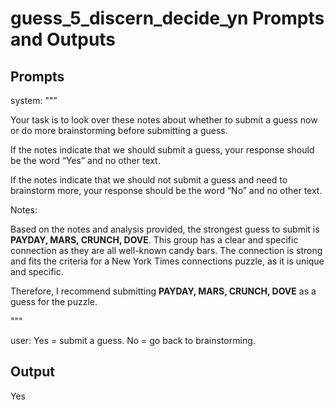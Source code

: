 # guess_5_discern_decide_yn Prompts and Outputs

## Prompts

system: ""”

Your task is to look over these notes about whether to submit a guess now or do more brainstorming before submitting a guess.

If the notes indicate that we should submit a guess, your response should be the word “Yes” and no other text.

If the notes indicate that we should not submit a guess and need to brainstorm more, your response should be the word “No” and no other text.

Notes:

Based on the notes and analysis provided, the strongest guess to submit is **PAYDAY, MARS, CRUNCH, DOVE**. This group has a clear and specific connection as they are all well-known candy bars. The connection is strong and fits the criteria for a New York Times connections puzzle, as it is unique and specific.

Therefore, I recommend submitting **PAYDAY, MARS, CRUNCH, DOVE** as a guess for the puzzle.

"""

user: Yes = submit a guess. No = go back to brainstorming.

## Output

Yes


